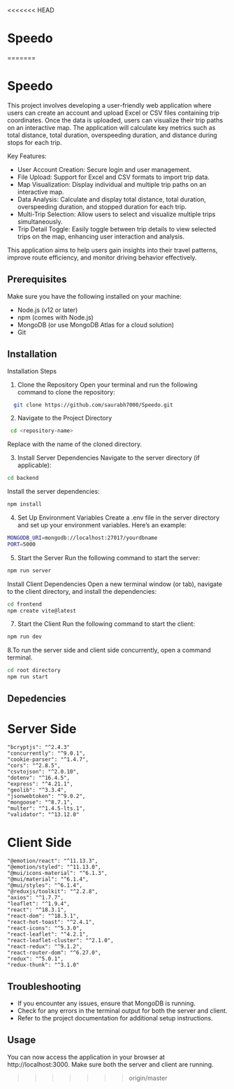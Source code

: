 <<<<<<< HEAD
# Speedo
=======
# Speedo

This project involves developing a user-friendly web application where users can create an account and upload Excel or CSV files containing trip coordinates. Once the data is uploaded, users can visualize their trip paths on an interactive map. The application will calculate key metrics such as total distance, total duration, overspeeding duration, and distance during stops for each trip.

Key Features:

- User Account Creation: Secure login and user management.
- File Upload: Support for Excel and CSV formats to import trip data.
- Map Visualization: Display individual and multiple trip paths on an interactive map.
- Data Analysis: Calculate and display total distance, total duration, overspeeding duration, and stopped duration for each trip.
- Multi-Trip Selection: Allow users to select and visualize multiple trips simultaneously.
- Trip Detail Toggle: Easily toggle between trip details to view selected trips on the map, enhancing user interaction and analysis.

This application aims to help users gain insights into their travel patterns, improve route efficiency, and monitor driving behavior effectively.

## Prerequisites

Make sure you have the following installed on your machine:

- Node.js (v12 or later)
- npm (comes with Node.js)
- MongoDB (or use MongoDB Atlas for a cloud solution)
- Git

## Installation

Installation Steps

1.  Clone the Repository
    Open your terminal and run the following command to clone the repository:

```bash
  git clone https://github.com/saurabh7000/Speedo.git
```

2. Navigate to the Project Directory

```bash
 cd <repository-name>
```

Replace <repository-name> with the name of the cloned directory.

3. Install Server Dependencies
   Navigate to the server directory (if applicable):

```bash
cd backend
```

Install the server dependencies:

```bash
npm install
```

4. Set Up Environment Variables
   Create a .env file in the server directory and set up your environment variables. Here’s an example:

```bash
MONGODB_URI=mongodb://localhost:27017/yourdbname
PORT=5000
```

5. Start the Server
   Run the following command to start the server:

```bash
npm run server
```

Install Client Dependencies
Open a new terminal window (or tab), navigate to the client directory, and install the dependencies:

```bash
cd frontend
npm create vite@latest
```

7. Start the Client
   Run the following command to start the client:

```bash
npm run dev
```

8.To run the server side and client side concurrently, open a command terminal.

```bash
cd root directory
npm run start
```

## Depedencies

# Server Side

    "bcryptjs": "^2.4.3"
    "concurrently": "^9.0.1",
    "cookie-parser": "^1.4.7",
    "cors": "^2.8.5",
    "csvtojson": "^2.0.10",
    "dotenv": "^16.4.5",
    "express": "^4.21.1",
    "geolib": "^3.3.4",
    "jsonwebtoken": "^9.0.2",
    "mongoose": "^8.7.1",
    "multer": "^1.4.5-lts.1",
    "validator": "^13.12.0"

# Client Side

    "@emotion/react": "^11.13.3",
    "@emotion/styled": "^11.13.0",
    "@mui/icons-material": "^6.1.3",
    "@mui/material": "^6.1.4",
    "@mui/styles": "^6.1.4",
    "@reduxjs/toolkit": "^2.2.8",
    "axios": "^1.7.7",
    "leaflet": "^1.9.4",
    "react": "^18.3.1",
    "react-dom": "^18.3.1",
    "react-hot-toast": "^2.4.1",
    "react-icons": "^5.3.0",
    "react-leaflet": "^4.2.1",
    "react-leaflet-cluster": "^2.1.0",
    "react-redux": "^9.1.2",
    "react-router-dom": "^6.27.0",
    "redux": "^5.0.1",
    "redux-thunk": "^3.1.0"

## Troubleshooting

- If you encounter any issues, ensure that MongoDB is running.
- Check for any errors in the terminal output for both the server and client.
- Refer to the project documentation for additional setup instructions.

## Usage

You can now access the application in your browser at http://localhost:3000. Make sure both the server and client are running.
>>>>>>> origin/master
